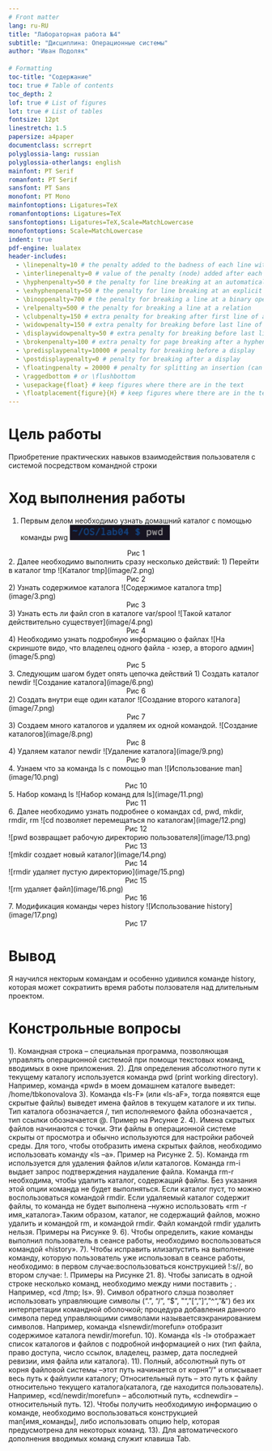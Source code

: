 ```yaml
---
# Front matter
lang: ru-RU
title: "Лабораторная работа №4"
subtitle: "Дисциплина: Операционные системы"
author: "Иван Подоляк"

# Formatting
toc-title: "Содержание"
toc: true # Table of contents
toc_depth: 2
lof: true # List of figures
lot: true # List of tables
fontsize: 12pt
linestretch: 1.5
papersize: a4paper
documentclass: scrreprt
polyglossia-lang: russian
polyglossia-otherlangs: english
mainfont: PT Serif
romanfont: PT Serif
sansfont: PT Sans
monofont: PT Mono
mainfontoptions: Ligatures=TeX
romanfontoptions: Ligatures=TeX
sansfontoptions: Ligatures=TeX,Scale=MatchLowercase
monofontoptions: Scale=MatchLowercase
indent: true
pdf-engine: lualatex
header-includes:
  - \linepenalty=10 # the penalty added to the badness of each line within a paragraph (no associated penalty node) Increasing the value makes tex try to have fewer lines in the paragraph.
  - \interlinepenalty=0 # value of the penalty (node) added after each line of a paragraph.
  - \hyphenpenalty=50 # the penalty for line breaking at an automatically inserted hyphen
  - \exhyphenpenalty=50 # the penalty for line breaking at an explicit hyphen
  - \binoppenalty=700 # the penalty for breaking a line at a binary operator
  - \relpenalty=500 # the penalty for breaking a line at a relation
  - \clubpenalty=150 # extra penalty for breaking after first line of a paragraph
  - \widowpenalty=150 # extra penalty for breaking before last line of a paragraph
  - \displaywidowpenalty=50 # extra penalty for breaking before last line before a display math
  - \brokenpenalty=100 # extra penalty for page breaking after a hyphenated line
  - \predisplaypenalty=10000 # penalty for breaking before a display
  - \postdisplaypenalty=0 # penalty for breaking after a display
  - \floatingpenalty = 20000 # penalty for splitting an insertion (can only be split footnote in standard LaTeX)
  - \raggedbottom # or \flushbottom
  - \usepackage{float} # keep figures where there are in the text
  - \floatplacement{figure}{H} # keep figures where there are in the text
---
```


# Цель работы

Приобретение практических навыков взаимодействия пользователя с системой посредством командной строки

# Ход выполнения работы 

1. Первым делом необходимо узнать домашний каталог с помощью команды pwg
![Рабочая директория](image/1.png)
<center>Рис 1</center>
2. Далее необходимо выполнить сразу несколько действий:
  1) Перейти в каталог tmp
  ![Каталог tmp](image/2.png)
  <center>Рис 2</center>
  2) Узнать содержимое каталога
  ![Содержимое каталога tmp](image/3.png)
  <center>Рис 3</center>
  3) Узнать есть ли файл cron в каталоге var/spool
  ![Такой каталог действительно существует](image/4.png)
  <center>Рис 4</center>
  4) Необходимо узнать подробную информацию о файлах
  ![На скриншоте видо, что владелец одного файла - юзер, а второго админ](image/5.png)
  <center>Рис 5</center>
3. Следующим шагом будет опять цепочка действий
  1) Создать каталог newdir
  ![Создание каталога](image/6.png)
  <center>Рис 6</center>
  2) Создать внутри еще один каталог
  ![Создание второго каталога](image/7.png)
  <center>Рис 7</center>
  3) Создаем много каталогов и удаляем их одной командой.
  ![Создание каталогов](image/8.png)
  <center>Рис 8</center>
  4) Удаляем каталог newdir
  ![Удаление каталога](image/9.png)
  <center>Рис 9</center>
4. Узнаем что за команда ls с помощью man
![Использование man](image/10.png)
<center>Рис 10</center>
5. Набор команд ls
![Набор команд для ls](image/11.png)
<center>Рис 11</center>
6. Далее необходимо узнать подробнее о командах cd, pwd, mkdir, rmdir, rm
![cd позволяет перемещаться по каталогам](image/12.png)
<center>Рис 12</center>
![pwd возвращает рабочую директорию пользователя](image/13.png)
<center>Рис 13</center>
![mkdir создает новый каталог](image/14.png)
<center>Рис 14</center>
![rmdir удаляет пустую директорию](image/15.png)
<center>Рис 15</center>
![rm удаляет файл](image/16.png)
<center>Рис 16</center>
7. Модификация команды через history
![Использование history](image/17.png)
<center>Рис 17</center>

# Вывод

Я научился некторым командам и особенно удивился команде history, которая может сократиить время работы ползователя над длительным проектом.

# Констрольные вопросы 

1). Командная строка – специальная программа, позволяющая управлять операционной системой при помощи текстовых команд, вводимых в окне приложения. 
2). Для определения абсолютного пути к текущему каталогу используется команда pwd (print working directory). Например, команда «pwd» в моем домашнем каталоге выведет: /home/tbkonovalova 
3). Команда «ls-F» (или «ls-aF», тогда появятся еще скрытые файлы) выведет имена файлов в текущем каталоге и их типы. Тип каталога обозначается /, тип исполняемого файла обозначается , тип ссылки обозначается @. Пример на Рисунке 2. 
4). Имена скрытых файлов начинаются с точки. Эти файлы в операционной системе скрыты от просмотра и обычно используются для настройки рабочей среды. Для того, чтобы отобразить имена скрытых файлов, необходимо использовать команду «ls –a». Пример на Рисунке 2. 
5). Команда rm используется для удаления файлов и/или каталогов. Команда rm-i выдает запрос подтверждения наудаление файла. Команда rm-r необходима, чтобы удалить каталог, содержащий файлы. Без указания этой опции команда не будет выполняться. Если каталог пуст, то можно воспользоваться командой rmdir. Если удаляемый каталог содержит файлы, то команда не будет выполнена –нужно использовать «rm -r имя_каталога».Таким образом, каталог, не содержащий файлов, можно удалить и командой rm, и командой rmdir. Файл командой rmdir удалить нельзя. Примеры на Рисунке 9. 
6). Чтобы определить, какие команды выполнил пользователь в сеансе работы, необходимо воспользоваться командой «history». 7). Чтобы исправить илизапустить на выполнение команду, которую пользователь уже использовал в сеансе работы, необходимо: в первом случае:воспользоваться конструкцией !:s//, во втором случае: !. Примеры на Рисунке 21. 
8). Чтобы записать в одной строке несколько команд, необходимо между ними поставить ; . Например, «cd /tmp; ls». 
9). Символ обратного слэша позволяет использовать управляющие символы (“.”, “/”, “$”, "“,”[“,”]“,”^“,”&“) без их интерпретации командной оболочкой; процедура добавления данного символа перед управляющими символами называетсяэкранированием символов. Например, команда «lsnewdir/morefun» отобразит содержимое каталога newdir/morefun. 10). Команда «ls -l» отображает список каталогов и файлов с подробной информацией о них (тип файла, право доступа, число ссылок, владелец, размер, дата последней ревизии, имя файла или каталога). 11). Полный, абсолютный путь от корня файловой системы –этот путь начинается от корня”/" и описывает весь путь к файлуили каталогу; Относительный путь – это путь к файлу относительно текущего каталога(каталога, где находится пользователь). Например, «cd/newdir/morefun» – абсолютный путь, «cdnewdir» – относительный путь. 12). Чтобы получить необходимую информацию о команде, необходимо воспользоваться конструкцией man[имя_команды], либо использовать опцию help, которая предусмотрена для некоторых команд. 13). Для автоматического дополнения вводимых команд служит клавиша Tab.

